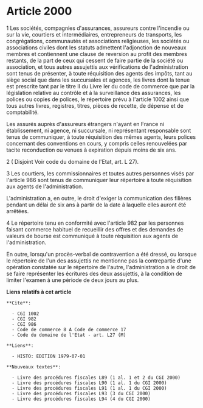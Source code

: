 # Article 2000

1 Les sociétés, compagnies d'assurances, assureurs contre l'incendie ou sur la vie, courtiers et intermédiaires,
entrepreneurs de transports, les congrégations, communautés et associations religieuses, les sociétés ou associations civiles
dont les statuts admettent l'adjonction de nouveaux membres et contiennent une clause de reversion au profit des membres
restants, de la part de ceux qui cessent de faire partie de la société ou association, et tous autres assujettis aux
vérifications de l'administration sont tenus de présenter, à toute réquisition des agents des impôts, tant au siège social
que dans les succursales et agences, les livres dont la tenue est prescrite tant par le titre II du Livre Ier du code de
commerce que par la législation relative au contrôle et à la surveillance des assurances, les polices ou copies de polices,
le répertoire prévu à l'article 1002 ainsi que tous autres livres, registres, titres, pièces de recette, de dépense et de
comptabilité.

Les assurés auprès d'assureurs étrangers n'ayant en France ni établissement, ni agence, ni succursale, ni représentant
responsable sont tenus de communiquer, à toute réquisition des mêmes agents, leurs polices concernant des conventions en
cours, y compris celles renouvelées par tacite reconduction ou venues à expiration depuis moins de six ans.

2 ( Disjoint Voir code du domaine de l'Etat, art. L 27).

3 Les courtiers, les commissionnaires et toutes autres personnes visés par l'article 986 sont tenus de communiquer leur
répertoire à toute réquisition aux agents de l'administration.

L'administration a, en outre, le droit d'exiger la communication des filières pendant un délai de six ans à partir de la date
à laquelle elles auront été arrêtées.

4 Le répertoire tenu en conformité avec l'article 982 par les personnes faisant commerce habituel de recueillir des offres et
des demandes de valeurs de bourse est communiqué à toute réquisition aux agents de l'administration.

En outre, lorsqu'un procès-verbal de contravention a été dressé, ou lorsque le répertoire de l'un des assujettis ne mentionne
pas la contrepartie d'une opération constatée sur le répertoire de l'autre, l'administration a le droit de se faire
représenter les écritures des deux assujettis, à la condition de limiter l'examen à une période de deux jours au plus.

**Liens relatifs à cet article**

	**Cite**:

	  - CGI 1002
	  - CGI 982
	  - CGI 986
	  - Code de commerce 8 A Code de commerce 17
	  - Code du domaine de l'Etat - art. L27 (M)

	**Liens**:

	  - HISTO: EDITION 1979-07-01

	**Nouveaux textes**:

	  - Livre des procédures fiscales L89 (1 al. 1 et 2 du CGI 2000)
	  - Livre des procédures fiscales L90 (1 al. 1 du CGI 2000)
	  - Livre des procédures fiscales L91 (1 al. 1 du CGI 2000)
	  - Livre des procédures fiscales L93 (3 du CGI 2000)
	  - Livre des procédures fiscales L94 (4 du CGI 2000)
